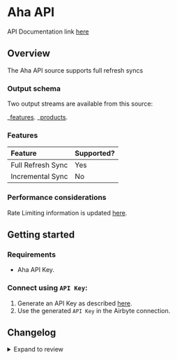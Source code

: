 # Aha API

API Documentation link [here](https://www.aha.io/api)

## Overview

The Aha API source supports full refresh syncs

### Output schema

Two output streams are available from this source:

_[features](https://www.aha.io/api/resources/features/list_features).
_[products](https://www.aha.io/api/resources/products/list_products_in_the_account).

### Features

| Feature           | Supported? |
| :---------------- | :--------- |
| Full Refresh Sync | Yes        |
| Incremental Sync  | No         |

### Performance considerations

Rate Limiting information is updated [here](https://www.aha.io/api#rate-limiting).

## Getting started

### Requirements

- Aha API Key.

### Connect using `API Key`:

1. Generate an API Key as described [here](https://www.aha.io/api#authentication).
2. Use the generated `API Key` in the Airbyte connection.

## Changelog

<details>
  <summary>Expand to review</summary>

| Version | Date       | Pull Request                                             | Subject                                                                 |
|:--------|:-----------| :------------------------------------------------------- |:------------------------------------------------------------------------|
| 0.4.23 | 2025-05-03 | [59356](https://github.com/airbytehq/airbyte/pull/59356) | Update dependencies |
| 0.4.22 | 2025-04-26 | [58723](https://github.com/airbytehq/airbyte/pull/58723) | Update dependencies |
| 0.4.21 | 2025-04-19 | [57608](https://github.com/airbytehq/airbyte/pull/57608) | Update dependencies |
| 0.4.20 | 2025-04-05 | [57119](https://github.com/airbytehq/airbyte/pull/57119) | Update dependencies |
| 0.4.19 | 2025-03-29 | [56597](https://github.com/airbytehq/airbyte/pull/56597) | Update dependencies |
| 0.4.18 | 2025-03-22 | [56112](https://github.com/airbytehq/airbyte/pull/56112) | Update dependencies |
| 0.4.17 | 2025-03-08 | [55406](https://github.com/airbytehq/airbyte/pull/55406) | Update dependencies |
| 0.4.16 | 2025-03-01 | [54899](https://github.com/airbytehq/airbyte/pull/54899) | Update dependencies |
| 0.4.15 | 2025-02-22 | [54214](https://github.com/airbytehq/airbyte/pull/54214) | Update dependencies |
| 0.4.14 | 2025-02-15 | [53905](https://github.com/airbytehq/airbyte/pull/53905) | Update dependencies |
| 0.4.13 | 2025-02-08 | [53439](https://github.com/airbytehq/airbyte/pull/53439) | Update dependencies |
| 0.4.12 | 2025-02-01 | [52886](https://github.com/airbytehq/airbyte/pull/52886) | Update dependencies |
| 0.4.11 | 2025-01-25 | [52192](https://github.com/airbytehq/airbyte/pull/52192) | Update dependencies |
| 0.4.10 | 2025-01-18 | [51732](https://github.com/airbytehq/airbyte/pull/51732) | Update dependencies |
| 0.4.9 | 2025-01-11 | [51234](https://github.com/airbytehq/airbyte/pull/51234) | Update dependencies |
| 0.4.8 | 2024-12-28 | [50490](https://github.com/airbytehq/airbyte/pull/50490) | Update dependencies |
| 0.4.7 | 2024-12-21 | [50158](https://github.com/airbytehq/airbyte/pull/50158) | Update dependencies |
| 0.4.6 | 2024-12-14 | [49548](https://github.com/airbytehq/airbyte/pull/49548) | Update dependencies |
| 0.4.5 | 2024-12-12 | [49298](https://github.com/airbytehq/airbyte/pull/49298) | Update dependencies |
| 0.4.4 | 2024-12-11 | [48246](https://github.com/airbytehq/airbyte/pull/48246) | Starting with this version, the Docker image is now rootless. Please note that this and future versions will not be compatible with Airbyte versions earlier than 0.64 |
| 0.4.3 | 2024-10-29 | [47904](https://github.com/airbytehq/airbyte/pull/47904) | Update dependencies |
| 0.4.2 | 2024-10-28 | [47641](https://github.com/airbytehq/airbyte/pull/47641) | Update dependencies |
| 0.4.1 | 2024-08-16 | [44196](https://github.com/airbytehq/airbyte/pull/44196) | Bump source-declarative-manifest version |
| 0.4.0 | 2024-08-14 | [44042](https://github.com/airbytehq/airbyte/pull/44042) | Refactor connector to manifest-only format |
| 0.3.14 | 2024-08-12 | [43748](https://github.com/airbytehq/airbyte/pull/43748) | Update dependencies |
| 0.3.13 | 2024-08-10 | [43556](https://github.com/airbytehq/airbyte/pull/43556) | Update dependencies |
| 0.3.12 | 2024-08-03 | [43186](https://github.com/airbytehq/airbyte/pull/43186) | Update dependencies |
| 0.3.11 | 2024-07-27 | [42737](https://github.com/airbytehq/airbyte/pull/42737) | Update dependencies |
| 0.3.10 | 2024-07-20 | [42306](https://github.com/airbytehq/airbyte/pull/42306) | Update dependencies |
| 0.3.9 | 2024-07-13 | [41914](https://github.com/airbytehq/airbyte/pull/41914) | Update dependencies |
| 0.3.8 | 2024-07-10 | [41568](https://github.com/airbytehq/airbyte/pull/41568) | Update dependencies |
| 0.3.7 | 2024-07-09 | [41170](https://github.com/airbytehq/airbyte/pull/41170) | Update dependencies |
| 0.3.6 | 2024-07-06 | [40774](https://github.com/airbytehq/airbyte/pull/40774) | Update dependencies |
| 0.3.5 | 2024-06-25 | [40435](https://github.com/airbytehq/airbyte/pull/40435) | Update dependencies |
| 0.3.4 | 2024-06-22 | [40000](https://github.com/airbytehq/airbyte/pull/40000) | Update dependencies |
| 0.3.3 | 2024-06-06 | [39153](https://github.com/airbytehq/airbyte/pull/39153) | [autopull] Upgrade base image to v1.2.2 |
| 0.3.2 | 2024-05-14 | [38144](https://github.com/airbytehq/airbyte/pull/38144) | Make connector compatible with Builder |
| 0.3.1 | 2023-06-05 | [27002](https://github.com/airbytehq/airbyte/pull/27002) | Flag spec `api_key` field as `airbyte-secret` |
| 0.3.0 | 2023-05-30 | [22642](https://github.com/airbytehq/airbyte/pull/22642) | Add `idea_comments`, `idea_endorsements`, and `idea_categories` streams |
| 0.2.0 | 2023-05-26 | [26666](https://github.com/airbytehq/airbyte/pull/26666) | Fix integration test and schemas |
| 0.1.0   | 2022-11-02 | [18883](https://github.com/airbytehq/airbyte/pull/18893) | 🎉 New Source: Aha                                                      |

</details>
